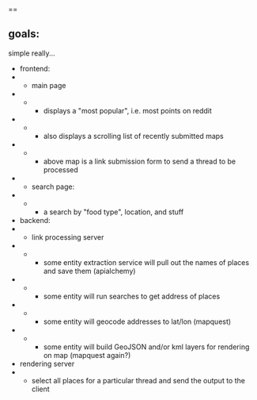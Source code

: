 ==

## goals:
simple really...
* frontend: 
* * main page 
* * * displays a "most popular", i.e. most points on reddit
* * * also displays a scrolling list of recently submitted maps
* * * above map is a link submission form to send a thread to be processed
* * search page:
* * * a search by "food type", location, and stuff
* backend:
* * link processing server
* * * some entity extraction service will pull out the names of places and save them (apialchemy)
* * * some entity will run searches to get address of places
* * * some entity will geocode addresses to lat/lon (mapquest)
* * * some entity will build GeoJSON and/or kml layers for rendering on map (mapquest again?)
* rendering server
* * select all places for a particular thread and send the output to the client

